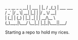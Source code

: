 
<div>
      _       _    __ _ _           
   __| | ___ | |_ / _(_) | ___  ___ <br>
  / _` |/ _ \| __| |_| | |/ _ \/ __|<br>
 | (_| | (_) | |_|  _| | |  __/\__ \<br>
(_)__,_|\___/ \__|_| |_|_|\___||___/<br>
                                    
</div>

Starting a repo to hold my rices.
